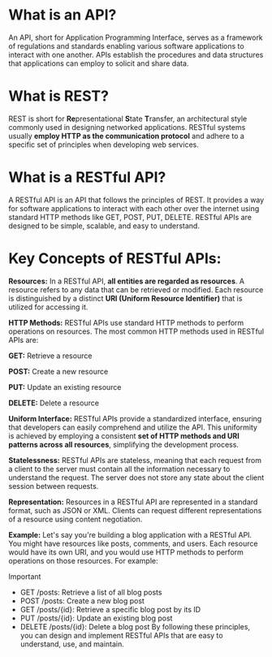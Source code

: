 # What is an API?
An API, short for Application Programming Interface, serves as a framework of regulations and standards enabling various software applications to interact with one another.
APIs establish the procedures and data structures that applications can employ to solicit and share data.

# What is REST?
REST is short for **Re**presentational **S**tate **T**ransfer, an architectural style commonly used in designing networked applications.
RESTful systems usually **employ HTTP as the communication protocol** and adhere to a specific set of principles when developing web services.

# What is a RESTful API?
A RESTful API is an API that follows the principles of REST. It provides a way for software applications to interact with each other over the internet using standard HTTP methods like GET, POST, PUT, DELETE.
RESTful APIs are designed to be simple, scalable, and easy to understand.

# Key Concepts of RESTful APIs:

**Resources:** In a RESTful API, **all entities are regarded as resources**. A resource refers to any data that can be retrieved or modified.
Each resource is distinguished by a distinct **URI (Uniform Resource Identifier)** that is utilized for accessing it.

**HTTP Methods:** RESTful APIs use standard HTTP methods to perform operations on resources. The most common HTTP methods used in RESTful APIs are:

**GET:** Retrieve a resource

**POST:** Create a new resource

**PUT:** Update an existing resource

**DELETE:** Delete a resource

**Uniform Interface:** RESTful APIs provide a standardized interface, ensuring that developers can easily comprehend and utilize the API. 
This uniformity is achieved by employing a consistent **set of HTTP methods and URI patterns across all resources**, simplifying the development process.

**Statelessness:** RESTful APIs are stateless, meaning that each request from a client to the server must contain all the information necessary to understand the request. 
The server does not store any state about the client session between requests.

**Representation:** Resources in a RESTful API are represented in a standard format, such as JSON or XML. Clients can request different representations of a resource using content negotiation.

**Example:**
Let's say you're building a blog application with a RESTful API. You might have resources like posts, comments, and users. Each resource would have its own URI, and you would use HTTP methods to perform operations on those resources. For example:

> [!IMPORTANT]
- GET /posts: Retrieve a list of all blog posts
- POST /posts: Create a new blog post
- GET /posts/{id}: Retrieve a specific blog post by its ID
- PUT /posts/{id}: Update an existing blog post
- DELETE /posts/{id}: Delete a blog post
By following these principles, you can design and implement RESTful APIs that are easy to understand, use, and maintain.
